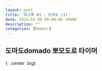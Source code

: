 ```yaml
---
layout: post
title: '회고록 #3 - 도마도 (1)'
date: 2024-03-09 00:00:00 +0900
description: ""
categories: [Memoir]
---
```


## 도마도domado 뽀모도로 타이머
{: .center .big}

